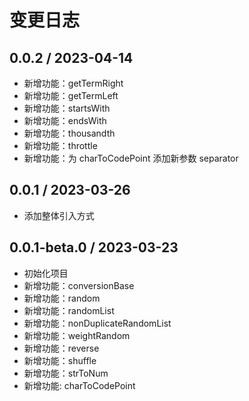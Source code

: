 # 变更日志

## 0.0.2 / 2023-04-14

-   新增功能：getTermRight
-   新增功能：getTermLeft
-   新增功能：startsWith
-   新增功能：endsWith
-   新增功能：thousandth
-   新增功能：throttle
-   新增功能：为 charToCodePoint 添加新参数 separator

## 0.0.1 / 2023-03-26

-   添加整体引入方式

## 0.0.1-beta.0 / 2023-03-23

-   初始化项目
-   新增功能：conversionBase
-   新增功能：random
-   新增功能：randomList
-   新增功能：nonDuplicateRandomList
-   新增功能：weightRandom
-   新增功能：reverse
-   新增功能：shuffle
-   新增功能：strToNum
-   新增功能: charToCodePoint
